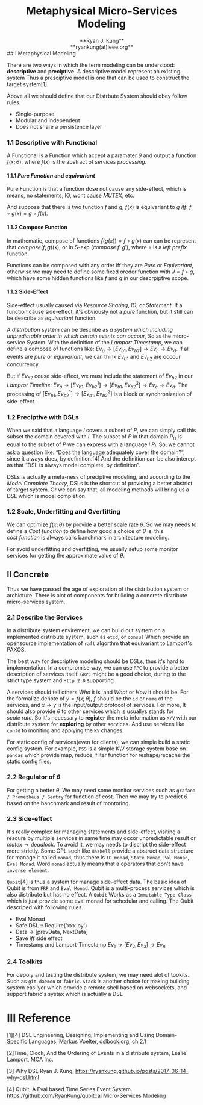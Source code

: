 <h1><center>Metaphysical Micro-Services Modeling</center></h1>

<center>**Ryan J. Kung**</center>
<center>**ryankung(at)ieee.org**</center>
## I Metaphysical Modeling

There are two ways in which the term modeling can be understood:
**descriptive** and **preciptive**. A descriptive model represent an existing
system Thus a presciptive model is one that can be used to construct the target
system[1].

Above all we should define that our Distrbute System should obey follow rules.

* Single-purpose
* Modular and independent
* Does not share a persistence layer

### 1.1 Descriptive with Functional

A Functional is a Function which accept a paramater $\theta$ and output a
function $f(x;\theta)$, where $f(x)$ is the abstract of $services\ processing$.

#### 1.1.1 *Pure Function* and *equivariant*

Pure Function is that a function dose not cause any side-effect, which is
means, no statements, IO, wont cause *MUTEX*, etc.

And suppose that there is two function $f$ and $g$, $f(x)$ is equivariant to
$g$ $iff$: $f\circ g(x)=g \circ f(x)$.

#### 1.1.2 Compose Function

In mathematic, compose of functions $f(g(x)) = f \circ g (x)$ can
can be represent that $compose ( f, g)(x)$, or in S-exp $(compose\ f'\ g')$,
where $\circ$ is a $left\ prefix$ function.

Functions can be composed with any order iff they are $Pure$ or $Equivariant$, otherwise we may need to define some fixed oreder function with $J=f\circ g$,
which have some hidden functions like $f$ and $g$ in our descrpiptive scope.


#### 1.1.2 Side-Effect

Side-effect usually caused via *Resource Sharing*, *IO*, or *Statement*. If a
function cause side-effect, it's obviously not a $pure$ function, but it still
can be describe as $equivariant$ function.

A $distribution$ system can be describe as *a system which including
unpredictable order in which certain events can occour*, So as the
micro-service System. With the definition of the $Lamport\ Timestamp$, we can
define a compose of functions like: $Ev_a \rightarrow [Ev_{b1}, Ev_{b2}]
\rightarrow Ev_c \rightarrow Ev_d$. If all events are $pure$ or $equivariant$,
we can think $Ev_{b1}$ and $Ev_{b2}$ are occour concurrency. 

But if $Ev_{b2}$ couse side-effect, we must include the statement of $Ev_{b2}$
in our $Lamprot\ Timeline$: $Ev_a \rightarrow [Ev_{b1}, Ev_{b2}^1] \rightarrow
[Ev_{b1}, Ev_{b2}^2]\rightarrow Ev_c \rightarrow Ev_d$. The processing of
$[Ev_{b1}, Ev_{b2}^1] \rightarrow [Ev_{b1}, Ev_{b2}^2]$ is a block or
synchronization of side-effect.

### 1.2 Preciptive with DSLs

When we said that a language $l$ covers a subset of $P$, we can simply call
this subset the domain covered with $l$. The subset of $P$ in that domain $P_D$
is equal to the subset of $P$ we can express with a language $l$ $P_l$. So, we
cannot ask a question like: “Does the language adequately cover the domain?”,
since it always does, by definition.[4] And the definition can be also interept
as that “DSL is always model complete, by definition”.

DSLs is actually a meta-ness of preciptive modeling, and according to the
*Model Complete Theory*, DSLs is the shortcut of providing a better abstrict of
target system. Or we can say that, all modeling methods will bring us a DSL
which is model completion.

### 1.2 Scale, Underfitting and Overfitting

We can optimize $f(x;\theta)$ by provide a better scale rate $\theta$. So we
may needs to define a $Cost\ function$ to define how good a choice of $\theta$
is, this $cost\ function$ is always calls banchmark in architecture modeling.

For avoid underfitting and overfitting, we usually setup some monitor services
for getting the approximate value of $\theta$.

## II Concrete

Thus we have passed the age of exploration of the distribution system or
archicture. There is alot of components for building a concrete distribute
micro-services system.

### 2.1 Describe the Services

In a distribute system envirement, we can build out system on a implemented
distribute system, such as `etcd`, or `consul` Which provide an opensource
implementation of  `raft` algorthm that equivariant to Lamport's PAXOS.

The best way for descriptive modeling should be DSLs, thus it's hard to
implementation. In a compromise way, we can use `RPC` to provide a better
description of services itself. `GRPC` might be a good choice, during to the
strict type system and `Http 2.0` supporting.

A services should tell others *Who* it is, and *What* or *How* it should be.
For the formalize denote of $y=f(x;\theta)$, $f$ should be the `id` or `name`
of the services, and $x\rightarrow y$ is the input/output protocol of services.
For more, It should also provide $\theta$ to other services which is usuallys
stands for $scale\ rate$. So it's necessary to **register** the meta
information as `K/V` with our distribute system for **exploring** by other
services. And use services like `confd` to moniting and applying the `KV`
changes.

For static config of services(even for clients), we can simple build a static
config system. For example, `PSS` is a simple K\V storage system base on
`pandas` which provide map, reduce, filter function for reshape/recache the
static config files.

### 2.2 Regulator of $\theta$

For getting a better $\theta$, We may need some monitor services such as
`grafana / Prometheus / Sentry` for function of cost. Then we may try to
predict $\theta$ based on the banchmark and result of montoring.

### 2.3 Side-effect

It's really complex for managing statements and side-effect, visiting a resoure
by multiple services in same time may occor unpredictable result or
$mutex\rightarrow deadlock$. To avoid it, we may needs to discript the
side-effect more strictly. Some GPL such like `Haskell` provide a abstruct data
structure for manage it called `monad`, thus there is `IO monad`, `State
Monad`, `Pal Monad`, `Eval Monad`. Word `monad` actually means that a operators that don't have `inverse element`.

`Qubit`[4] is thus a system for manage side-effect data. The basic idea of
Qubit is from `FRP` and `Eval Monad`. Qubit is a multi-process services which
is also distribute but has no effect. A `Qubit` Works as a `Immutable Type
Class` which is just provide some eval monad for schedular and calling. The
Qubit descriped with following rules.

* Eval Monad
* Safe DSL :: Require('xxx.py')
* Data -> [prevData, NextData]
* Save $iff$ side effect
* Timestamp and Lamport-Timestamp
    $Ev_1 \rightarrow [Ev_2, Ev_3] \rightarrow Ev_n$ 

### 2.4 Toolkits

For depoly and testing the distribute system, we may need alot of tookits. Such
as `git-daemon` or `fabric`. `Stack` is another choice for making building
system easilyer which provide a remote shell based on websockets, and support
fabric's systax which is actually a DSL


# III Reference 

[1][4] DSL Engineering, Designing, Implementing and Using Domain-Specific
Languages, Markus Voelter, dslbook.org, ch 2.1

[2]Time, Clock, And the Ordering of Events in a distribute system, Leslie
Lamport, MCA Inc.

[3] Why DSL Ryan J. Kung,
https://ryankung.github.io/posts/2017-06-14-why-dsl.html

[4] Qubit, A Eval based Time Series Event System.
https://github.com/RyanKung/qubitcal Micro-Services Modeling